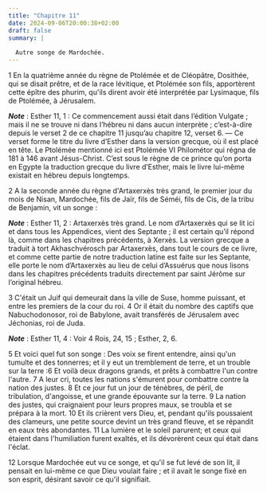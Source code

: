 ```yaml
---
title: "Chapitre 11"
date: 2024-09-06T20:00:38+02:00
draft: false
summary: |
  
  Autre songe de Mardochée.
---
```



1 En la quatrième année du règne de Ptolémée et de Cléopâtre, Dosithée, qui se disait prêtre, et de la race lévitique, et Ptolémée son fils, apportèrent cette épître des phurim, qu'ils dirent avoir été interprétée par Lysimaque, fils de Ptolémée, à Jérusalem.

***Note*** :  Esther 11, 1 : Ce commencement aussi était dans l’édition Vulgate ; mais il ne se trouve ni dans l’hébreu ni dans aucun interprète ; c’est-à-dire depuis le verset 2 de ce chapitre 11 jusqu’au chapitre 12, verset 6. ― Ce verset forme le titre du livre d’Esther dans la version grecque, où il est placé en tête. Le Ptolémée mentionné ici est Ptolémée VI Philométor qui régna de 181 à 146 avant Jésus-Christ. C’est sous le règne de ce prince qu’on porta en Egypte la traduction grecque du livre d’Esther, mais le livre lui-même existait en hébreu depuis longtemps.


2 A la seconde année du règne d'Artaxerxès très grand, le premier jour du mois de Nisan, Mardochée, fils de Jaïr, fils de Séméi, fils de Cis, de la tribu de Benjamin, vit un songe :

***Note*** :  Esther 11, 2 : Artaxerxès très grand. Le nom d’Artaxerxès qui se lit ici et dans tous les Appendices, vient des Septante ; il est certain qu’il répond là, comme dans les chapitres précédents, à Xerxès. La version grecque a traduit à tort Akhaschvérosch par Artaxerxès, dans tout le cours de ce livre, et comme cette partie de notre traduction latine est faite sur les Septante, elle porte le nom d’Artaxerxès au lieu de celui d’Assuérus que nous lisons dans les chapitres précédents traduits directement par saint Jérôme sur l’original hébreu.

3 C'était un Juif qui demeurait dans la ville de Suse, homme puissant, et entre les premiers de la cour du roi. 4 Or il était du nombre des captifs que Nabuchodonosor, roi de Babylone, avait transférés de Jérusalem avec Jéchonias, roi de Juda.

***Note*** :  Esther 11, 4 : Voir 4 Rois, 24, 15 ; Esther, 2, 6.


5 Et voici quel fut son songe : Des voix se firent entendre, ainsi qu'un tumulte et des tonnerres; et il y eut un tremblement de terre, et un trouble sur la terre :6 Et voilà deux dragons grands, et prêts à combattre l'un contre l'autre. 7 A leur cri, toutes les nations s'émurent pour combattre contre la nation des justes. 8 Et ce jour fut un jour de ténèbres, de péril, de tribulation, d'angoisse, et une grande épouvante sur la terre. 9 La nation des justes, qui craignaient pour leurs propres maux, se troubla et se prépara à la mort. 10 Et ils crièrent vers Dieu, et, pendant qu'ils poussaient des clameurs, une petite source devint un très grand fleuve, et se répandit en eaux très abondantes. 11 La lumière et le soleil parurent; et ceux qui étaient dans l'humiliation furent exaltés, et ils dévorèrent ceux qui était dans l'éclat.


12 Lorsque Mardochée eut vu ce songe, et qu'il se fut levé de son lit, il pensait en lui-même ce que Dieu voulait faire ; et il avait le songe fixé en son esprit, désirant savoir ce qu'il signifiait.

